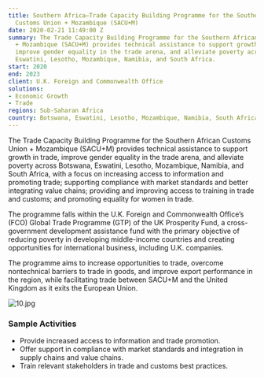 ```yaml
---
title: Southern Africa—Trade Capacity Building Programme for the Southern African
  Customs Union + Mozambique (SACU+M)
date: 2020-02-21 11:49:00 Z
summary: The Trade Capacity Building Programme for the Southern African Customs Union
  + Mozambique (SACU+M) provides technical assistance to support growth in trade,
  improve gender equality in the trade arena, and alleviate poverty across Botswana,
  Eswatini, Lesotho, Mozambique, Namibia, and South Africa.
start: 2020
end: 2023
client: U.K. Foreign and Commonwealth Office
solutions:
- Economic Growth
- Trade
regions: Sub-Saharan Africa
country: Botswana, Eswatini, Lesotho, Mozambique, Namibia, South Africa
---
```


The Trade Capacity Building Programme for the Southern African Customs Union + Mozambique (SACU+M) provides technical assistance to support growth in trade, improve gender equality in the trade arena, and alleviate poverty across Botswana, Eswatini, Lesotho, Mozambique, Namibia, and South Africa, with a focus on increasing access to information and promoting trade; supporting compliance with market standards and better integrating value chains; providing and improving access to training in trade and customs; and promoting equality for women in trade.

The programme falls within the U.K. Foreign and Commonwealth Office’s (FCO) Global Trade Programme (GTP) of the UK Prosperity Fund, a cross-government development assistance fund with the primary objective of reducing poverty in developing middle-income countries and creating opportunities for international business, including U.K. companies. 
 
The programme aims to increase opportunities to trade, overcome nontechnical barriers to trade in goods, and improve export performance in the region, while facilitating trade between SACU+M and the United Kingdom as it exits the European Union.

![10.jpg](/uploads/10.jpg)

### Sample Activities

* Provide increased access to information and trade promotion.
* Offer support in compliance with market standards and integration in supply chains and value chains.
* Train relevant stakeholders in trade and customs best practices.